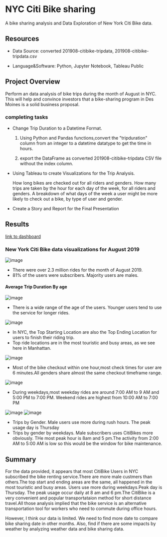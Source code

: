 # NYC Citi Bike sharing

A bike sharing analysis and Data Exploration of New York Citi Bike data. 
## Resources

- Data Source: converted 201908-citibike-tripdata, 201908-citibike-tripdata.csv

- Language&Software: Python, Jupyter Notebook, Tableau Public 

## Project Overview
Perform an data analysis of bike trips during the month of August in NYC. This will help and convince  investors that a bike-sharing program in Des Moines is a solid business proposal.

### completing tasks
* Change Trip Duration to a Datetime Format.
    1. Using Python and Pandas functions,convert the "tripduration" column from an integer to a datetime datatype to get the time in hours. 

    2. export the DataFrame as converted 201908-citibike-tripdata CSV file without the index column.

* Using Tableau to create Visualizations for the Trip Analysis.

    How long bikes are checked out for all riders and genders.
    How many trips are taken by the hour for each day of the week, for all riders and genders.
    A breakdown of what days of the week a user might be more likely to check out a bike, by type of user and gender.

* Create a Story and Report for the Final Presentation


## Results

[link to dashboard](https://public.tableau.com/app/profile/ying.bhandari/viz/NYCCitiBikeAnalysis_16321018322400/Story1?publish=yes)

### New York Citi Bike data visualizations for August 2019

![image](https://user-images.githubusercontent.com/85265816/133943753-a6a49f28-befa-42a1-9537-1064f5908ec4.png)

- There were over 2.3 million rides for the month of August 2019.
- 81% of the users were subscribers. Majority users are males.

#### Average Trip Duration By age
![image](https://user-images.githubusercontent.com/85265816/133943771-eb6a79d9-e98e-423e-84cb-32716e581ff1.png)

- There is a wide range of the age of the users. Younger users tend to use the service for longer rides.

![image](https://user-images.githubusercontent.com/85265816/133943810-2c9f1d6e-3f5b-428f-b07b-8160892efc85.png)
- In NYC, the Top Starting Location are also the Top Ending Location for users to finish their riding trip.
- Top ride locations are in the most touristic and busy areas, as we see here in Manhattan.


![image](https://user-images.githubusercontent.com/85265816/133943824-28efdfbb-2127-4a95-b367-3e20506956de.png)
- Most of the bike checkout within one hour,most check times for user are 6 minutes.All genders share almost the same checkout timeframe range.


![image](https://user-images.githubusercontent.com/85265816/133943837-0db2fb57-340d-4e5a-a2b8-75f8eeb14848.png)
- During weekdays,most weekday rides are around 7:00 AM to 9 AM and 5:00 PM to 7:00 PM. Weekend rides are highest from 10:00 AM to 7:00 PM



![image](https://user-images.githubusercontent.com/85265816/133943854-73db8b2d-8810-40c3-924a-8cebac8a8e14.png)
![image](https://user-images.githubusercontent.com/85265816/133943966-cb2dd12f-073d-4de4-bcad-73b57b48f116.png)

- Trips by Gender. Male users use more during rush hours. The peak usage day is Thursday
- Trips by gender by weekdays. Male subscribers uses CitiBikes more obviously. THe most  peak hour is 8am and 5 pm.The activity from 2:00 AM to 5:00 AM is low so this would be the window for bike maintenance.


## Summary

For the data provided, it appears that most CitiBike Users in NYC subscribed the bike renting service.There are more male custmers than others.The top start and ending areas are the same, all happened in the most touristic and busy areas. Users use more during weekdays.Peak day is Thursday. The peak usage occur daily at 8 am and 6 pm.The CitiBike is a very convenient and popular transportataion method for short distance travel.All those analysis implied that the bike service is an alternative transportation tool for workers who need to commute during office hours.

However, I think our data is limited. We need to find more date to compare bike sharing date in other months. Also, find if there are some impacts by weather by analyzing weather data and bike sharing data.








